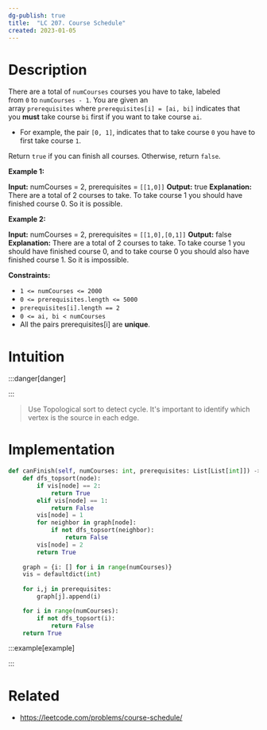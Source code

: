 ```yaml
---
dg-publish: true
title:  "LC 207. Course Schedule"
created: 2023-01-05
---
```



# Description
There are a total of `numCourses` courses you have to take, labeled from `0` to `numCourses - 1`. You are given an array `prerequisites` where `prerequisites[i] = [ai, bi]` indicates that you **must** take course `bi` first if you want to take course `ai`.

-   For example, the pair `[0, 1]`, indicates that to take course `0` you have to first take course `1`.

Return `true` if you can finish all courses. Otherwise, return `false`.

**Example 1:**

**Input:** numCourses = 2, prerequisites = ``[[1,0]]``
**Output:** true
**Explanation:** There are a total of 2 courses to take. 
To take course 1 you should have finished course 0. So it is possible.

**Example 2:**

**Input:** numCourses = 2, prerequisites = ``[[1,0],[0,1]]``
**Output:** false
**Explanation:** There are a total of 2 courses to take. 
To take course 1 you should have finished course 0, and to take course 0 you should also have finished course 1. So it is impossible.

**Constraints:**

-   `1 <= numCourses <= 2000`
-   `0 <= prerequisites.length <= 5000`
-   `prerequisites[i].length == 2`
-   `0 <= ai, bi < numCourses`
-   All the pairs prerequisites[i] are **unique**.

# Intuition

:::danger[danger] 


:::
>Use Topological sort to detect cycle. It's important to identify which vertex is the source in each edge.

# Implementation
```python
def canFinish(self, numCourses: int, prerequisites: List[List[int]]) -> bool:
	def dfs_topsort(node):
		if vis[node] == 2:
			return True
		elif vis[node] == 1:
			return False
		vis[node] = 1
		for neighbor in graph[node]:
			if not dfs_topsort(neighbor):
				return False
		vis[node] = 2
		return True
		
	graph = {i: [] for i in range(numCourses)}
	vis = defaultdict(int)
	
	for i,j in prerequisites:
		graph[j].append(i)

	for i in range(numCourses):
		if not dfs_topsort(i):
			return False
	return True
```

:::example[example] 


:::


# Related
- https://leetcode.com/problems/course-schedule/